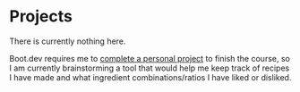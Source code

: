 # Projects

There is currently nothing here.

Boot.dev requires me to [complete a personal project](https://www.boot.dev/courses/build-personal-project-1) to finish the course, so I am currently brainstorming a tool that would help me keep track of recipes I have made and what ingredient combinations/ratios I have liked or disliked. 
